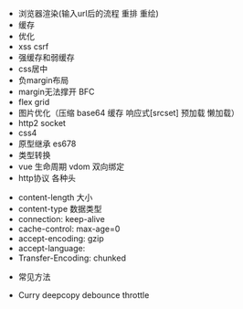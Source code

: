 + 浏览器渲染(输入url后的流程 重排 重绘)
+ 缓存
+ 优化
+ xss csrf
+ 强缓存和弱缓存
+ css居中
+ 负margin布局
+ margin无法撑开 BFC
+ flex grid
+ 图片优化（压缩 base64 缓存 响应式[srcset] 预加载 懒加载）
+ http2 socket
+ css4
+ 原型继承 es678
+ 类型转换
+ vue 生命周期 vdom 双向绑定
+ http协议 各种头
 - content-length  大小
 - content-type  数据类型
 - connection: keep-alive
 - cache-control: max-age=0 
 - accept-encoding: gzip
 - accept-language: 
 - Transfer-Encoding: chunked
+ 常见方法
 - Curry deepcopy debounce throttle 
